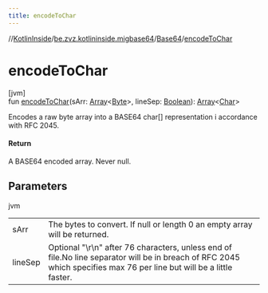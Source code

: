 ```yaml
---
title: encodeToChar
---
```

//[KotlinInside](../../../index.html)/[be.zvz.kotlininside.migbase64](../index.html)/[Base64](index.html)/[encodeToChar](encode-to-char.html)



# encodeToChar



[jvm]\
fun [encodeToChar](encode-to-char.html)(sArr: [Array](https://kotlinlang.org/api/latest/jvm/stdlib/kotlin/-array/index.html)&lt;[Byte](https://kotlinlang.org/api/latest/jvm/stdlib/kotlin/-byte/index.html)&gt;, lineSep: [Boolean](https://kotlinlang.org/api/latest/jvm/stdlib/kotlin/-boolean/index.html)): [Array](https://kotlinlang.org/api/latest/jvm/stdlib/kotlin/-array/index.html)&lt;[Char](https://kotlinlang.org/api/latest/jvm/stdlib/kotlin/-char/index.html)&gt;



Encodes a raw byte array into a BASE64 char[] representation i accordance with RFC 2045.



#### Return



A BASE64 encoded array. Never null.



## Parameters


jvm

| | |
|---|---|
| sArr | The bytes to convert. If null or length 0 an empty array will be returned. |
| lineSep | Optional &quot;\r\n&quot; after 76 characters, unless end of file.No line separator will be in breach of RFC 2045 which specifies max 76 per line but will be a little faster. |




